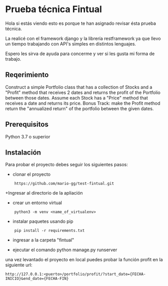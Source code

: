 # Prueba técnica Fintual 

Hola si estás viendo esto es porque te han asignado revisar ésta prueba técnica. 

La realicé con el framework django y la librería restframework ya que llevo un tiempo trabajando con API's simples en distintos lenguajes. 

Espero les sirva de ayuda para concerme y ver si les gusta mi forma de trabajo. 


## Reqerimiento 
Construct a simple Portfolio class that has a collection of Stocks and a "Profit" method that receives 2 dates and returns the profit of the Portfolio between those dates. Assume each Stock has a "Price" method that receives a date and returns its price.
Bonus Track: make the Profit method return the "annualized return" of the portfolio between the given dates.


## Prerequisitos

Python 3.7 o superior
## Instalación

Para probar el proyecto debes seguir los siguientes pasos:

+ clonar el proyecto 
```
    https://github.com/mario-gg/test-fintual.git
```
 +Ingresar al directorio de la apliación 

+ crear un entorno virtual
```
    python3 -m venv <name_of_virtualenv>
```
+ instalar paquetes usando pip 
```
    pip install -r requirements.txt
```
+ ingresar a la carpeta "fintual"

+ ejecutar el comando python manage.py runserver

una vez levantado el proyecto en local puedes probar la función profit en la siguiente url:

```
http://127.0.0.1:<puerto>/portfolio/profit/?start_date={FECHA-INICIO}&end_date={FECHA-FIN}
```



